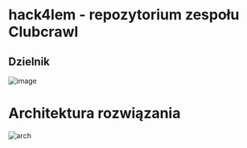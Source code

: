 # hack4lem - repozytorium zespołu Clubcrawl

## Dzielnik
![image](https://user-images.githubusercontent.com/36841282/122647052-a018b880-d122-11eb-82c3-c49b995013f4.png)





# Architektura rozwiązania
![arch](https://user-images.githubusercontent.com/36841282/122647062-aa3ab700-d122-11eb-84e4-81b02d15b0df.png)

